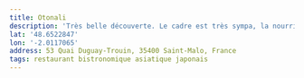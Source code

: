```yaml
---
title: Otonali
description: 'Très belle découverte. Le cadre est très sympa, la nourriture est délicieuse ! Belle présentation également '
lat: '48.6522847'
lon: '-2.0117065'
address: 53 Quai Duguay-Trouin, 35400 Saint-Malo, France
tags: restaurant bistronomique asiatique japonais
---
```


